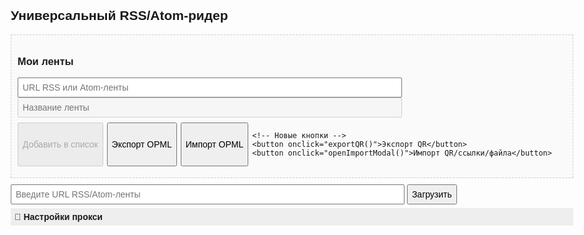 <!DOCTYPE html>
<html lang="ru">
<head>
<meta charset="utf-8" />
<title>Универсальный RSS/Atom-ридер</title>
<!-- Внешние зависимости: qrcode.min.js и jsQR.js должны быть рядом -->
<script src="qrcode.min.js"></script>
<script src="jsQR.js"></script>
<style>
  body{font-family:sans-serif;max-width:900px;margin:18px auto;padding:6px}
  input,button,select{padding:6px;font-size:14px}
  #urlInput,#proxyInput,#newFeedName,#newFeedUrl{width:70%}
  #feedList,#proxySettings{margin:10px 0;padding:10px;border:1px dashed #ccc;background:#fafafa}
  .feed-item{margin:6px 0;padding:4px}
  .spoiler{background:#eee;padding:6px;margin:6px 0;cursor:pointer;font-weight:700}
  .spoiler-content{display:none;margin-top:6px}
  #rssFeed{list-style:none;padding:0;margin-top:10px}
  #rssFeed li{margin:8px 0;padding:8px;border-bottom:1px solid #eee}
  .error{color:#b00}.success{color:green}.loading{color:#666;font-style:italic}
  .controls{margin:8px 0;display:flex;flex-wrap:wrap;gap:6px}
  /* модальные минималистично */
  .modal { position:fixed;inset:0;background:rgba(0,0,0,0.6);display:none;align-items:center;justify-content:center; }
  .box { background:#fff;padding:12px;border-radius:6px; width:90%; max-width:480px; }
  #qr { text-align:center; margin:6px 0; }
  video{width:100%;height:auto;background:#000}
  canvas{display:none}
</style>
</head>
<body>
<h2>Универсальный RSS/Atom-ридер</h2>

<!-- Управление подписками -->
<div id="feedList">
  <h3>Мои ленты</h3>
  <div>
    <input type="text" id="newFeedUrl" placeholder="URL RSS или Atom-ленты" />
  </div>
  <div>
    <input type="text" id="newFeedName" placeholder="Название ленты" disabled />
  </div>
  <div id="status"></div>
  <div class="controls">
    <button id="addButton" disabled onclick="addFeed()">Добавить в список</button>
    <button onclick="exportOPML()">Экспорт OPML</button>
    <input type="file" id="importFile" accept=".opml" style="display:none" />
    <button onclick="document.getElementById('importFile').click()">Импорт OPML</button>

    <!-- Новые кнопки -->
    <button onclick="exportQR()">Экспорт QR</button>
    <button onclick="openImportModal()">Импорт QR/ссылки/файла</button>
  </div>

  <div id="feedsContainer"></div>
</div>

<!-- Просмотр ленты -->
<div>
  <input type="text" id="urlInput" placeholder="Введите URL RSS/Atom-ленты" />
  <button onclick="loadCustomFeed()">Загрузить</button>
</div>

<!-- Настройки прокси -->
<div class="spoiler" onclick="toggleSpoiler()">🔧 Настройки прокси</div>
<div id="spoilerContent" class="spoiler-content">
  <div id="proxySettings">
    <p><label><input type="checkbox" id="proxyEnabled" checked /> Использовать прокси</label></p>
    <p><label>Адрес прокси:<br>
      <input type="text" id="proxyInput" value="https://cors-anywhere.herokuapp.com/" style="width:100%;" />
    </label></p>
    <p><button onclick="resetProxy()">Восстановить по умолчанию</button><br><small>При использовании cors-anywhere разово разрешите доступ: <a href="https://cors-anywhere.herokuapp.com/corsdemo" target="_blank">corsdemo</a></small></p>
  </div>
</div>

<!-- Feed output -->
<ul id="rssFeed"></ul>

<!-- QR Export Modal -->
<div id="qrModal" class="modal">
  <div class="box">
    <div id="qr"></div>
    <div id="qrNote" style="font-size:13px"></div>
    <div style="margin-top:8px;text-align:right"><button onclick="closeQR()">Закрыть</button></div>
    <div style="margin-top:8px;text-align:right"><button id="copyQR" onclick="copyQR()">Копировать ссылку со всеми подписками</button></div>
  </div>
</div>

<!-- Import Modal (camera / file / link) -->
<div id="importModal" class="modal">
  <div class="box">
    <div style="margin-bottom:8px;font-weight:700">Импорт подписок — камера / файл / ссылка</div>

    <!-- Кнопки-переключатели -->
    <div style="display:flex;gap:6px;margin-bottom:8px;">
      <button id="tabCamera">Камера</button>
      <button id="tabFile">Файл (картинка)</button>
      <button id="tabLink">Вставить ссылку</button>
    </div>

    <!-- Камера -->
    <div id="paneCamera" style="display:none">
      <video id="video" autoplay playsinline></video>
      <div style="margin-top:6px">Камера будет искать QR-код. Если сканирование прошло — импорт начнётся автоматически.</div>
      <div style="margin-top:6px;text-align:right"><button onclick="stopCameraAndClose()">Закрыть</button></div>
    </div>

    <!-- Загрузка изображения -->
    <div id="paneFile" style="display:none">
      <input type="file" id="qrImageFile" accept="image/*" />
      <div style="margin-top:8px;text-align:right"><button onclick="closeImportModal()">Закрыть</button></div>
    </div>

    <!-- Ввод ссылки -->
    <div id="paneLink" style="display:none">
      <input type="text" id="importLink" placeholder="Вставьте ссылку (или полный URL из QR)" style="width:100%" />
      <div style="margin-top:8px;text-align:right">
        <button onclick="processImportFromLink()">Импортировать</button>
        <button onclick="closeImportModal()">Закрыть</button>
      </div>
    </div>

    <!-- Скрытый canvas для разбора -->
    <canvas id="scanCanvas" style="display:none"></canvas>
  </div>
</div>

<script>
/* ====== Сохранённый функционал (localStorage, render, validate, add, OPML import/export, load feed) ====== */

let feeds = JSON.parse(localStorage.getItem('rssFeeds') || '[]');
let currentValidUrl = null;

function saveFeeds(){ localStorage.setItem('rssFeeds', JSON.stringify(feeds)); }

function renderFeeds(){
  const container = document.getElementById('feedsContainer');
  container.innerHTML = '';
  feeds.forEach((feed,i)=>{
    const div = document.createElement('div');
    div.className = 'feed-item';
    div.innerHTML = `<span><strong>${escapeHtml(feed.name)}</strong>: ${escapeHtml(feed.url)}</span>
      <button onclick="loadFeed(${i})">Загрузить</button>
      <button onclick="removeFeed(${i})">Удалить</button>`;
    container.appendChild(div);
  });
}

function removeFeed(index){
  feeds.splice(index,1);
  saveFeeds(); renderFeeds();
}

function loadFeed(index){
  document.getElementById('urlInput').value = feeds[index].url;
  loadCustomFeed();
}

/* элементы формы */
const urlInput = document.getElementById('newFeedUrl');
const nameInput = document.getElementById('newFeedName');
const status = document.getElementById('status');
const addButton = document.getElementById('addButton');

/* состояние формы */
function resetState(){
  nameInput.value=''; nameInput.disabled=true; status.innerHTML=''; status.className=''; addButton.disabled=true; currentValidUrl=null;
}
function setValid(title){ nameInput.value=title; nameInput.disabled=false; status.innerHTML=`<span class="success">Лента найдена: "${escapeHtml(title)}"</span>`; addButton.disabled=false; }
function setError(msg){ status.innerHTML=`<span class="error">Ошибка: ${escapeHtml(msg)}</span>`; addButton.disabled=true; nameInput.disabled=true; }

/* проверка URL ленты (использует тот же прокси) */
async function validateFeedUrl(url){
  status.innerHTML = '<span class="loading">Проверка ленты...</span>';
  addButton.disabled = true;
  const useProxy = document.getElementById('proxyEnabled').checked;
  const proxy = document.getElementById('proxyInput').value.trim();
  let finalUrl = url;
  if(useProxy && proxy){
    if(proxy === 'https://allorigins.win/raw?url=') finalUrl = proxy + encodeURIComponent(url);
    else finalUrl = proxy + url;
  }
  try{
    const resp = await fetch(finalUrl);
    if(!resp.ok) throw new Error(`HTTP ${resp.status}`);
    const text = await resp.text();
    const xml = new DOMParser().parseFromString(text, 'text/xml');
    const parserError = xml.querySelector('parsererror');
    if(parserError) throw new Error('Недопустимый XML: возможно, это не RSS/Atom');
    const isAtom = xml.querySelector('feed') !== null;
    const isRss = xml.querySelector('rss') !== null || xml.querySelector('channel') !== null;
    if(!isAtom && !isRss) throw new Error('Не найдено RSS или Atom: проверьте URL');
    let titleNode = isAtom ? xml.querySelector('feed > title') : (xml.querySelector('channel > title') || xml.querySelector('rss > channel > title'));
    const title = titleNode ? titleNode.textContent.trim() : 'Без названия';
    setValid(title);
    currentValidUrl = url;
  }catch(err){
    console.error('Ошибка проверки ленты:', err);
    setError(err.message || err);
    currentValidUrl = null;
  }
}

/* авто-проверки */
urlInput.addEventListener('blur', ()=>{ const u = urlInput.value.trim(); if(!u){ resetState(); return; } validateFeedUrl(u); });
urlInput.addEventListener('paste', ()=>{ setTimeout(()=>{ const u=urlInput.value.trim(); if(u) validateFeedUrl(u); }, 10); });

/* добавить ленту */
function addFeed(){
  const url = currentValidUrl;
  const name = nameInput.value.trim();
  if(!url || !name) return;
  if(feeds.some(f=>f.url===url)){ setError('Эта лента уже добавлена'); return; }
  feeds.push({ name, url });
  saveFeeds(); renderFeeds();
  urlInput.value=''; resetState();
}

/* загрузка и парсинг ленты (без изменений) */
async function loadFeedContent(url){
  const feedList = document.getElementById('rssFeed');
  feedList.innerHTML = '<li>Загрузка...</li>';
  const useProxy = document.getElementById('proxyEnabled').checked;
  const proxy = document.getElementById('proxyInput').value.trim();
  let finalUrl = url;
  if(useProxy && proxy){
    if(proxy === 'https://allorigins.win/raw?url=') finalUrl = proxy + encodeURIComponent(url);
    else finalUrl = proxy + url;
  }
  try{
    const r = await fetch(finalUrl);
    if(!r.ok) throw new Error(`HTTP ${r.status}`);
    const xmlText = await r.text();
    const xmlDoc = new DOMParser().parseFromString(xmlText, 'text/xml');
    if(xmlDoc.querySelector('parsererror')) throw new Error('Ошибка парсинга XML');
    const isAtom = xmlDoc.querySelector('feed') !== null;
    const isRss = xmlDoc.querySelector('rss') !== null || xmlDoc.querySelector('channel') !== null;
    let items = [], titleNode = null;
    if(isAtom){ items = xmlDoc.querySelectorAll('entry'); titleNode = xmlDoc.querySelector('feed > title'); }
    else if(isRss){ items = xmlDoc.querySelectorAll('item'); titleNode = xmlDoc.querySelector('channel > title') || xmlDoc.querySelector('rss > channel > title'); }
    else throw new Error('Неизвестный формат: ожидается RSS или Atom');
    const feedTitle = titleNode ? titleNode.textContent : 'Без названия';
    feedList.innerHTML = `<li><strong>Лента: ${escapeHtml(feedTitle)}</strong></li>`;
    if(items.length === 0){ feedList.innerHTML += '<li>Нет записей.</li>'; return; }
    items.forEach(item=>{
      let title = 'Без заголовка', link = '#';
      if(isAtom){
        const titleEl = item.querySelector('title'); title = titleEl ? titleEl.textContent : 'Без заголовка';
        const linkEl = item.querySelector('link[rel="alternate"]'); link = linkEl ? linkEl.getAttribute('href') : '#';
      } else {
        const titleEl = item.querySelector('title'); title = titleEl ? titleEl.textContent : 'Без заголовка';
        const linkEl = item.querySelector('link'); link = linkEl ? linkEl.textContent : '#';
      }
      const li = document.createElement('li');
      li.innerHTML = `<a href="${escapeHtml(link)}" target="_blank">${escapeHtml(title)}</a>`;
      feedList.appendChild(li);
    });
  }catch(err){
    feedList.innerHTML = `<li class="error">Ошибка: ${escapeHtml(err.message || err)}</li>`;
    console.error('Ошибка загрузки ленты:', err);
  }
}

function loadCustomFeed(){ const url = document.getElementById('urlInput').value.trim(); if(!url) return alert('Введите URL ленты'); loadFeedContent(url); }

/* OPML export/import (с сохранением поведения) */
function exportOPML(){
  const opml = `<?xml version="1.0" encoding="UTF-8"?>
<opml version="2.0">
<head><title>Мои RSS-подписки</title></head>
<body>
${feeds.map(f => `<outline text="${escapeXmlAttr(f.name)}" type="rss" xmlUrl="${escapeXmlAttr(f.url)}"/>`).join('\n    ')}
</body>
</opml>`;
  const blob = new Blob([opml], { type: 'text/xml' });
  const url = URL.createObjectURL(blob);
  const a = document.createElement('a'); a.href = url; a.download = 'rss-feeds.opml'; a.click();
}

document.getElementById('importFile').addEventListener('change', async function(e){
  const file = e.target.files[0]; if(!file) return;
  const txt = await file.text();
  const xmlDoc = new DOMParser().parseFromString(txt, 'text/xml');
  const outlines = xmlDoc.querySelectorAll('outline[type="rss"], outline[xmlUrl]');
  if(outlines.length === 0){ alert('В файле не найдено ни одной RSS-ленты. Проверьте формат OPML.'); return; }
  let imported=0, already=0, invalid=0;
  const invalidUrls=[];
  const statusEl = document.getElementById('status');
  statusEl.innerHTML = `<span class="loading">Проверка и импорт ${outlines.length} лент...</span>`;
  addButton.disabled = true;
  async function isValidFeed(url){
    try{
      const useProxy = document.getElementById('proxyEnabled').checked;
      const proxy = document.getElementById('proxyInput').value.trim();
      let finalUrl = url;
      if(useProxy && proxy){ if(proxy === 'https://allorigins.win/raw?url=') finalUrl = proxy + encodeURIComponent(url); else finalUrl = proxy + url; }
      const r = await fetch(finalUrl);
      if(!r.ok) return false;
      const t = await r.text(); const x = new DOMParser().parseFromString(t,'text/xml');
      if(x.querySelector('parsererror')) return false;
      const isAtom = x.querySelector('feed') !== null;
      const isRss = x.querySelector('rss') !== null || x.querySelector('channel') !== null;
      return isAtom || isRss;
    }catch(e){ return false; }
  }
  for(let i=0;i<outlines.length;i++){
    const outline = outlines[i];
    const name = outline.getAttribute('text') || outline.getAttribute('title') || 'Без названия';
    const url = outline.getAttribute('xmlUrl') || outline.getAttribute('url') || '';
    if(!name || !url){ invalid++; invalidUrls.push(url || '(no url)'); continue; }
    if(feeds.some(f=>f.url === url)){ already++; continue; }
    const ok = await isValidFeed(url);
    if(!ok){ invalid++; invalidUrls.push(url); continue; }
    feeds.push({ name, url }); imported++;
  }
  saveFeeds(); renderFeeds();
  document.getElementById('newFeedUrl').value=''; resetState();
  let report = `✅ Импортировано: ${imported}\n🔁 Уже были: ${already}\n❌ Не валидны: ${invalid}`;
  if(invalid>0){ report += '\n\nСписок невалидных URL:\n' + invalidUrls.slice(0,10).join('\n'); if(invalidUrls.length>10) report += `\n... и ещё ${invalidUrls.length-10}`; }
  alert(report);
});

/* spoiler toggle and proxy reset */
function toggleSpoiler(){ const content = document.getElementById('spoilerContent'); content.style.display = content.style.display === 'block' ? 'none' : 'block'; }
function resetProxy(){ document.getElementById('proxyInput').value = 'https://cors-anywhere.herokuapp.com/'; }

/* util escape helpers */
function escapeHtml(s){ if(!s) return ''; return String(s).replace(/[&<>"]/g, c=> ({"&":"&amp;","<":"&lt;",">":"&gt;",'"':"&quot;"}[c])); }
function escapeXmlAttr(s){ if(!s) return ''; return String(s).replace(/&/g,'&amp;').replace(/"/g,'&quot;').replace(/</g,'&lt;').replace(/>/g,'&gt;'); }

/* Инициализация */
renderFeeds(); resetState();

/* ====== QR Export / Import (camera, file, link) ====== */

const MAX_FEEDS_FOR_QR = 100;           // ограничение по кол-ву подписок для QR
const MAX_QR_PAYLOAD = 1000;           // грубая проверка длины закодированных данных

function exportQR(){
  if(feeds.length === 0) return alert('Нет лент для экспорта');
  if(feeds.length > MAX_FEEDS_FOR_QR) return alert(`Слишком много лент для QR (максимум ${MAX_FEEDS_FOR_QR})`);
  // кодируем в base64 безопасно
  const json = JSON.stringify(feeds);
  const base64 = btoa(unescape(encodeURIComponent(json)));
  if(base64.length > MAX_QR_PAYLOAD) return alert('Данные слишком длинные для QR. Сократите число подписок или имена.');
  const syncUrl = location.origin + location.pathname + '?sync=' + encodeURIComponent(base64);
  const copyQRButton = document.getElementById("copyQR").setAttribute("onClick", "setClipboard('"+syncUrl+"')" );
  const box = document.getElementById('qr');
  box.innerHTML = '';
  try{
    new QRCode(box, { text: syncUrl, width: 320, height: 320 });
    document.getElementById('qrNote').textContent = 'Отсканируйте QR на другом устройстве или откройте ссылку вручную.';
    document.getElementById('qrModal').style.display = 'flex';
  }catch(e){
    alert('Ошибка генерации QR: ' + (e.message || e));
  }
}
function closeQR(){ document.getElementById('qrModal').style.display = 'none'; document.getElementById('qr').innerHTML = ''; document.getElementById('qrNote').textContent=''; }

async function setClipboard(text) {
  const type = "text/plain";
  const clipboardItemData = {
    [type]: text,
  };
  const clipboardItem = new ClipboardItem(clipboardItemData);
  await navigator.clipboard.write([clipboardItem]);
}

/* Импорт: UI/логика */
const importModal = document.getElementById('importModal');
const paneCamera = document.getElementById('paneCamera');
const paneFile = document.getElementById('paneFile');
const paneLink = document.getElementById('paneLink');
const video = document.getElementById('video');
const canvas = document.getElementById('scanCanvas');
const ctx = canvas.getContext && canvas.getContext('2d');
const isMobile = /Android|iPhone|iPad|iPod|Mobile/i.test(navigator.userAgent);
let scanAnimationId = null;
let cameraStream = null;

if (isMobile) {
document.getElementById('tabCamera').addEventListener('click', ()=>{ ('camera'); });
} else document.getElementById('tabCamera').remove();
document.getElementById('tabFile').addEventListener('click', ()=>{ showPane('file'); });
document.getElementById('tabLink').addEventListener('click', ()=>{ showPane('link'); });

function openImportModal(){
  importModal.style.display = 'flex';
  // по умолчанию показываем камеру (если доступна), иначе файл
  if(navigator.mediaDevices && navigator.mediaDevices.getUserMedia && isMobile){
    showPane('camera');
  } else {
    showPane('file');
  }
}

function showPane(name){
  paneCamera.style.display = paneFile.style.display = paneLink.style.display = 'none';
  stopCameraLoop(); // при переключении останавливаем скан
  if(name === 'camera'){
    paneCamera.style.display = 'block';
    startCamera();
  } else if(name === 'file'){
    paneFile.style.display = 'block';
  } else {
    paneLink.style.display = 'block';
  }
}

/* camera scanning */
async function startCamera(){
  if(!navigator.mediaDevices || !navigator.mediaDevices.getUserMedia) {
    alert('Камера недоступна в этом браузере');
    return;
  }
  try{
    cameraStream = await navigator.mediaDevices.getUserMedia({ video: { facingMode: 'environment' } });
    video.srcObject = cameraStream;
    video.setAttribute('playsinline', true);
    await video.play();
    // устанавливаем canvas размер равный видеопотоку
    canvas.width = video.videoWidth || 640;
    canvas.height = video.videoHeight || 480;
    scanLoop();
  }catch(err){
    console.error('camera error', err);
    alert('Не удалось получить доступ к камере: ' + (err.message || err));
    showPane('file');
  }
}

function scanLoop(){
  if(video.readyState !== video.HAVE_ENOUGH_DATA){
    scanAnimationId = requestAnimationFrame(scanLoop);
    return;
  }
  canvas.width = video.videoWidth;
  canvas.height = video.videoHeight;
  ctx.drawImage(video, 0, 0, canvas.width, canvas.height);
  const imageData = ctx.getImageData(0,0,canvas.width,canvas.height);
  try{
    const code = jsQR(imageData.data, imageData.width, imageData.height);
    if(code && code.data){
      // найден QR — обрабатываем и закрываем
      processImportString(code.data);
      stopCameraAndClose();
      return;
    }
  }catch(e){
    // jsQR может бросать — игнорируем
    console.error('jsQR err', e);
  }
  scanAnimationId = requestAnimationFrame(scanLoop);
}

function stopCameraLoop(){
  if(scanAnimationId){ cancelAnimationFrame(scanAnimationId); scanAnimationId = null; }
}

function stopCameraAndClose(){
  stopCameraLoop();
  if(cameraStream){
    cameraStream.getTracks().forEach(t=>t.stop());
    cameraStream = null;
  }
  video.pause(); video.srcObject = null;
  importModal.style.display = 'none';
}

/* закрыть импорт (если открыто) */
function closeImportModal(){
  stopCameraAndClose();
  importModal.style.display = 'none';
}

/* обработка выбора файла изображения с QR — исправлено */
document.getElementById('qrImageFile').addEventListener('change', async function(e){
  const file = e.target.files[0];
  if(!file) return;

  const img = new Image();
  img.crossOrigin = 'anonymous';

  img.onload = async () => {
    try {
      // иногда браузер не задаёт naturalWidth сразу — ждём decode()
      if (img.decode) { try { await img.decode(); } catch {} }

      const max = 1024;
      let w = img.naturalWidth || img.width;
      let h = img.naturalHeight || img.height;
      if(!w || !h) throw new Error('Неверное изображение');

      if (w > max || h > max) {
        const scale = Math.min(max / w, max / h);
        w = Math.round(w * scale);
        h = Math.round(h * scale);
      }

      canvas.width = w;
      canvas.height = h;
      ctx.drawImage(img, 0, 0, w, h);

      const imageData = ctx.getImageData(0, 0, w, h);
      const code = jsQR(imageData.data, imageData.width, imageData.height);

      if (code && code.data) {
        processImportString(code.data);
        closeImportModal();
      } else {
        alert('QR-код не найден на изображении');
      }
    } catch (err) {
      console.error('Ошибка распознавания', err);
      alert('Ошибка распознавания изображения: ' + (err.message || err));
    }
  };

  img.onerror = () => alert('Не удалось загрузить изображение');

  const reader = new FileReader();
  reader.onload = () => { img.src = reader.result; };
  reader.readAsDataURL(file);
});


/* обработка вставленной ссылки из tabLink */
function processImportFromLink(){
  const val = document.getElementById('importLink').value.trim();
  if(!val) return alert('Вставьте ссылку с параметром sync или ссылку, содержащую QR-данные');
  processImportString(val);
  closeImportModal();
}

/* общий парсер входной строки:
   - если это полный URL с param sync -> извлекаем
   - если это просто base64 -> пытаемся декодировать
   - если это ссылка без sync -> пробуем распознать как OPML или ошибку
*/
function processImportString(input){
  try{
    let base64 = null;
    // если это URL - ищем параметр sync
    try{
      const u = new URL(input);
      base64 = u.searchParams.get('sync') || null;
    }catch(e){ /* не URL */ }

    // если не URL и выглядит как прямой base64 (возможно кодирован) - пробуем
    if(!base64){
      // часто QR содержит прямо URL; если input похоже на base64 -> берем его
      const maybe = input.trim();
      if(/^[A-Za-z0-9\-_]+=*$/.test(maybe) && maybe.length > 10) base64 = maybe;
    }

    if(!base64){
      // возможно это опция: QR содержит прямую ссылку на OPML (редко), или содержит OPML текст
      // пробуем распарсить как XML OPML
      if(maybeLooksLikeXML(input)){
        importOpmlText(input);
        return;
      }
      return alert('Не найден параметр sync или корректные данные в QR/ссылке');
    }

    // декодируем base64 -> json feeds
    let json;
    try{
      json = decodeURIComponent(escape(atob(decodeURIComponent(base64))));
    }catch(e){
      // иногда base64 передаётся как encodeURIComponent(base64)
      try{ json = decodeURIComponent(escape(atob(base64))); }catch(e2){ throw new Error('Не удалось декодировать данные'); }
    }
    const arr = JSON.parse(json);
    if(!Array.isArray(arr)) throw new Error('Неверный формат данных');
    let added = 0;
    for(const f of arr){
      if(!f || !f.url) continue;
      if(!feeds.some(x=>x.url === f.url)) { feeds.push({ name: f.name || f.url, url: f.url }); added++; }
    }
    saveFeeds(); renderFeeds();
    alert(`Импортировано ${added} новых лент`);
  }catch(err){
    console.error('import error', err);
    alert('Ошибка импорта: ' + (err.message || err));
  }
}

/* helper to check XML content quickly */
function maybeLooksLikeXML(s){
  return /<\?xml|<opml|<rss|<feed/i.test(s);
}

/* OPML import if we got opml text directly */
function importOpmlText(opmlText){
  try{
    const xmlDoc = new DOMParser().parseFromString(opmlText, 'text/xml');
    const outlines = xmlDoc.querySelectorAll('outline[type="rss"], outline[xmlUrl]');
    if(outlines.length === 0){ alert('OPML не содержит подписок'); return; }
    let added = 0;
    for(const o of outlines){
      const url = o.getAttribute('xmlUrl') || o.getAttribute('url');
      const name = o.getAttribute('text') || o.getAttribute('title') || url;
      if(!url) continue;
      if(!feeds.some(f=>f.url === url)){ feeds.push({ name, url }); added++; }
    }
    saveFeeds(); renderFeeds();
    alert(`Импортировано ${added} лент из OPML`);
  }catch(e){ alert('Ошибка разбора OPML'); }
}

/* Показать импорт-модал и управление вкладками реализованы выше */

/* Автоимпорт если ?sync=... в URL при загрузке страницы */
(function(){
  const params = new URLSearchParams(location.search);
  if(params.has('sync')){
    const raw = params.get('sync');
    if(raw){
      try{
        const dec = decodeURIComponent(raw);
        // try both variants
        let json = null;
        try{ json = decodeURIComponent(escape(atob(dec))); }catch(e){ try{ json = decodeURIComponent(escape(atob(raw))); }catch(e){} }
        if(json){
          const arr = JSON.parse(json);
          if(Array.isArray(arr)){
            let added = 0;
            for(const f of arr){
              if(!f || !f.url) continue;
              if(!feeds.some(x=>x.url === f.url)){ feeds.push({ name: f.name || f.url, url: f.url }); added++; }
            }
            saveFeeds(); renderFeeds();
            alert(`Импортировано ${added} лент из ссылки`);
          }
        }
      }catch(e){ /* ignore */ }
    }
    history.replaceState(null, '', location.pathname);
  }
})();

</script>
</body>
</html>
